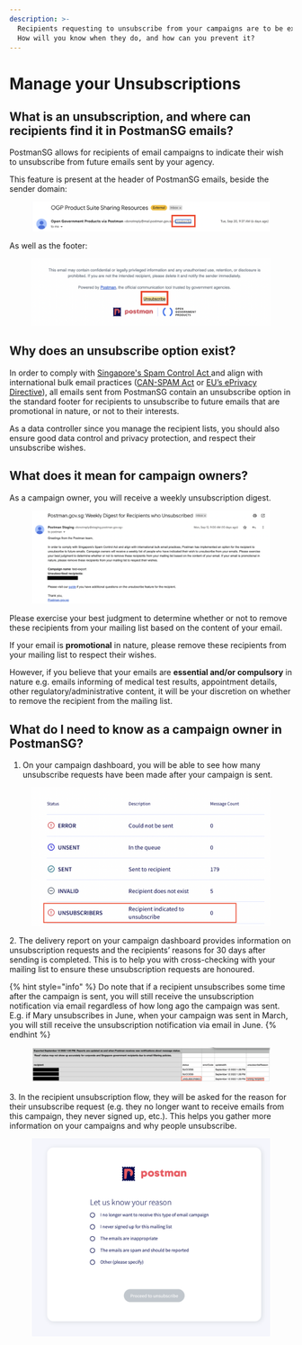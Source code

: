 ```yaml
---
description: >-
  Recipients requesting to unsubscribe from your campaigns are to be expected.
  How will you know when they do, and how can you prevent it?
---
```


# Manage your Unsubscriptions

## What is an unsubscription, and where can recipients find it in PostmanSG emails?

PostmanSG allows for recipients of email campaigns to indicate their wish to unsubscribe from future emails sent by your agency.

This feature is present at the header of PostmanSG emails, beside the sender domain:

<figure><img src="../../../.gitbook/assets/Screenshot 2022-09-26 at 11.32.37 AM.png" alt=""><figcaption></figcaption></figure>

As well as the footer:

<figure><img src="../../../.gitbook/assets/Screenshot 2022-09-22 at 10.25.36 AM.png" alt=""><figcaption></figcaption></figure>

## Why does an unsubscribe option exist?

In order to comply with [Singapore's Spam Control Act ](https://sso.agc.gov.sg/Act/SCA2007)and align with international bulk email practices ([CAN-SPAM Act](https://www.ftc.gov/tips-advice/business-center/guidance/can-spam-act-compliance-guide-business) or [EU’s ePrivacy Directive](https://ec.europa.eu/information\_society/doc/factsheets/024-privacy-and-spam-en.pdf)), all emails sent from PostmanSG contain an unsubscribe option in the standard footer for recipients to unsubscribe to future emails that are promotional in nature, or not to their interests.

As a data controller since you manage the recipient lists, you should also ensure good data control and privacy protection, and respect their unsubscribe wishes.

## What does it mean for campaign owners?

As a campaign owner, you will receive a weekly unsubscription digest.

<figure><img src="../../../.gitbook/assets/Screenshot 2022-09-22 at 1.53.15 PM.png" alt=""><figcaption></figcaption></figure>

Please exercise your best judgment to determine whether or not to remove these recipients from your mailing list based on the content of your email.

If your email is **promotional** in nature, please remove these recipients from your mailing list to respect their wishes.

However, if you believe that your emails are **essential and/or compulsory** in nature e.g. emails informing of medical test results, appointment details, other regulatory/administrative content, it will be your discretion on whether to remove the recipient from the mailing list.

## What do I need to know as a campaign owner in PostmanSG?

1. On your campaign dashboard, you will be able to see how many unsubscribe requests have been made after your campaign is sent.

<figure><img src="../../../.gitbook/assets/Screenshot 2022-09-22 at 4.25.17 PM.png" alt=""><figcaption></figcaption></figure>

2\. The delivery report on your campaign dashboard provides information on unsubscription requests and the recipients’ reasons for 30 days after sending is completed. This is to help you with cross-checking with your mailing list to ensure these unsubscription requests are honoured.

{% hint style="info" %}
Do note that if a recipient unsubscribes some time after the campaign is sent, you will still receive the unsubscription notification via email regardless of how long ago the campaign was sent. E.g. if Mary unsubscribes in June, when your campaign was sent in March, you will still receive the unsubscription notification via email in June.
{% endhint %}

<figure><img src="../../../.gitbook/assets/Screenshot 2022-09-22 at 4.14.07 PM.png" alt=""><figcaption></figcaption></figure>

3\. In the recipient unsubscription flow, they will be asked for the reason for their unsubscribe request (e.g. they no longer want to receive emails from this campaign, they never signed up, etc.). This helps you gather more information on your campaigns and why people unsubscribe.

<figure><img src="../../../.gitbook/assets/Screenshot 2022-09-28 at 6.15.37 PM (1).png" alt=""><figcaption></figcaption></figure>
